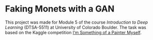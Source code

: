# Faking Monets with a GAN

This project was made for Module 5 of the course *Introduction to Deep Learning* (DTSA-5511) at University of Colorado Boulder. The task was based on the Kaggle competition [I’m Something of a Painter Myself](https://www.kaggle.com/competitions/gan-getting-started).

